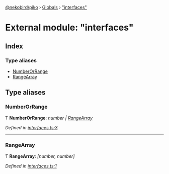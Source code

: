 [@nekobird/piko](../README.md) › [Globals](../globals.md) › ["interfaces"](_interfaces_.md)

# External module: "interfaces"

## Index

### Type aliases

* [NumberOrRange](_interfaces_.md#numberorrange)
* [RangeArray](_interfaces_.md#rangearray)

## Type aliases

###  NumberOrRange

Ƭ **NumberOrRange**: *number | [RangeArray](_interfaces_.md#rangearray)*

*Defined in [interfaces.ts:3](https://github.com/nekobird/piko/blob/ea1c1e7/lib/interfaces.ts#L3)*

___

###  RangeArray

Ƭ **RangeArray**: *[number, number]*

*Defined in [interfaces.ts:1](https://github.com/nekobird/piko/blob/ea1c1e7/lib/interfaces.ts#L1)*

